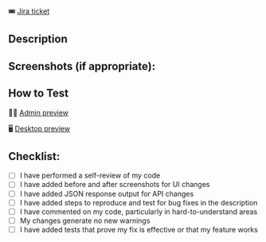 :tickets: [Jira ticket](https://hashicorp.atlassian.net/browse/JIRA_TICKET_NUMBER)

## Description

<!-- Add a brief description of changes here -->

## Screenshots (if appropriate):

## How to Test

<!-- Add steps to test this change. Include any other necessary relevant links -->

<!--
Replace PATH_TO_FEATURE with Vercel link
-->

:technologist: [Admin preview](PATH_TO_FEATURE)

:desktop_computer: [Desktop preview](PATH_TO_FEATURE)

## Checklist:

- [ ] I have performed a self-review of my code
- [ ] I have added before and after screenshots for UI changes
- [ ] I have added JSON response output for API changes
- [ ] I have added steps to reproduce and test for bug fixes in the description
- [ ] I have commented on my code, particularly in hard-to-understand areas
- [ ] My changes generate no new warnings
- [ ] I have added tests that prove my fix is effective or that my feature works
